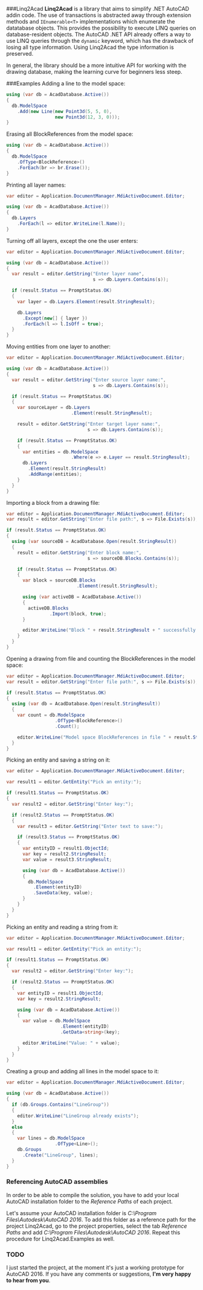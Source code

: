 ###Linq2Acad
**Linq2Acad** is a library that aims to simplify .NET AutoCAD addin code. The use of transactions is abstracted away through extension methods and ```IEnumerable<T>``` implementations which enumerate the datatabase objects. This provides the possibility to execute LINQ queries on database-resident objects. The AutoCAD .NET API already offers a way to use LINQ queries through the ```dynamic``` keyword, which has the drawback of losing all type information. Using Linq2Acad the type information is preserved.

In general, the library should be a more intuitive API for working with the drawing database, making the learning curve for beginners less steep.

###Examples
Adding a line to the model space:

```c#
using (var db = AcadDatabase.Active())
{
  db.ModelSpace
    .Add(new Line(new Point3d(5, 5, 0),
                  new Point3d(12, 3, 0)));
}
```

Erasing all BlockReferences from the model space:

```c#
using (var db = AcadDatabase.Active())
{
  db.ModelSpace
    .OfType<BlockReference>()
    .ForEach(br => br.Erase());
}
```

Printing all layer names:

```c#
var editor = Application.DocumentManager.MdiActiveDocument.Editor;

using (var db = AcadDatabase.Active())
{
  db.Layers
    .ForEach(l => editor.WriteLine(l.Name));
}
```

Turning off all layers, except the one the user enters:

```c#
var editor = Application.DocumentManager.MdiActiveDocument.Editor;

using (var db = AcadDatabase.Active())
{
  var result = editor.GetString("Enter layer name",
                                s => db.Layers.Contains(s));

  if (result.Status == PromptStatus.OK)
  {
    var layer = db.Layers.Element(result.StringResult);

    db.Layers
      .Except(new[] { layer })
      .ForEach(l => l.IsOff = true);
  }
}
```

Moving entities from one layer to another:

```c#
var editor = Application.DocumentManager.MdiActiveDocument.Editor;

using (var db = AcadDatabase.Active())
{
  var result = editor.GetString("Enter source layer name:",
                                s => db.Layers.Contains(s));

  if (result.Status == PromptStatus.OK)
  {
    var sourceLayer = db.Layers
                        .Element(result.StringResult);

    result = editor.GetString("Enter target layer name:",
                              s => db.Layers.Contains(s));

    if (result.Status == PromptStatus.OK)
    {
      var entities = db.ModelSpace
                        .Where(e => e.Layer == result.StringResult);
      db.Layers
        .Element(result.StringResult)
        .AddRange(entities);
    }
  }
}
```

Importing a block from a drawing file:

```c#
var editor = Application.DocumentManager.MdiActiveDocument.Editor;
var result = editor.GetString("Enter file path:", s => File.Exists(s));

if (result.Status == PromptStatus.OK)
{
  using (var sourceDB = AcadDatabase.Open(result.StringResult))
  {
    result = editor.GetString("Enter block name:",
                              s => sourceDB.Blocks.Contains(s));

    if (result.Status == PromptStatus.OK)
    {
      var block = sourceDB.Blocks
                          .Element(result.StringResult);

      using (var activeDB = AcadDatabase.Active())
      {
        activeDB.Blocks
                .Import(block, true);
      }

      editor.WriteLine("Block " + result.StringResult + " successfully imported");
    }
  }
}
```

Opening a drawing from file and counting the BlockReferences in the model space:

```c#
var editor = Application.DocumentManager.MdiActiveDocument.Editor;
var result = editor.GetString("Enter file path:", s => File.Exists(s));

if (result.Status == PromptStatus.OK)
{
  using (var db = AcadDatabase.Open(result.StringResult))
  {
    var count = db.ModelSpace
                  .OfType<BlockReference>()
                  .Count();

    editor.WriteLine("Model space BlockReferences in file " + result.StringResult + ": " + count);
  }
}
```

Picking an entity and saving a string on it:

```c#
var editor = Application.DocumentManager.MdiActiveDocument.Editor;

var result1 = editor.GetEntity("Pick an entity:");

if (result1.Status == PromptStatus.OK)
{
  var result2 = editor.GetString("Enter key:");

  if (result2.Status == PromptStatus.OK)
  {
    var result3 = editor.GetString("Enter text to save:");

    if (result3.Status == PromptStatus.OK)
    {
      var entityID = result1.ObjectId;
      var key = result2.StringResult;
      var value = result3.StringResult;

      using (var db = AcadDatabase.Active())
      {
        db.ModelSpace
          .Element(entityID)
          .SaveData(key, value);
      }
    }
  }
}
```

Picking an entity and reading a string from it:

```c#
var editor = Application.DocumentManager.MdiActiveDocument.Editor;

var result1 = editor.GetEntity("Pick an entity:");

if (result1.Status == PromptStatus.OK)
{
  var result2 = editor.GetString("Enter key:");

  if (result2.Status == PromptStatus.OK)
  {
    var entityID = result1.ObjectId;
    var key = result2.StringResult;

    using (var db = AcadDatabase.Active())
    {
      var value = db.ModelSpace
                    .Element(entityID)
                    .GetData<string>(key);

      editor.WriteLine("Value: " + value);
    }
  }
}
```

Creating a group and adding all lines in the model space to it:

```c#
var editor = Application.DocumentManager.MdiActiveDocument.Editor;

using (var db = AcadDatabase.Active())
{
  if (db.Groups.Contains("LineGroup"))
  {
    editor.WriteLine("LineGroup already exists");
  }
  else
  {
    var lines = db.ModelSpace
                  .OfType<Line>();
    db.Groups
      .Create("LineGroup", lines);
  }
}
```

### Referencing AutoCAD assemblies
In order to be able to compile the solution, you have to add your local AutoCAD installation folder to the *Reference Paths* of each project.

Let's assume your AutoCAD installation folder is *C:\Program Files\Autodesk\AutoCAD 2016*. To add this folder as a reference path for the project Linq2Acad, go to the project properties, select the tab *Reference Paths* and add *C:\Program Files\Autodesk\AutoCAD 2016*. Repeat this procedure for Linq2Acad.Examples as well.

### TODO
I just started the project, at the moment it's just a working prototype for AutoCAD 2016. If you have any comments or suggestions, **I'm very happy to hear from you**.
